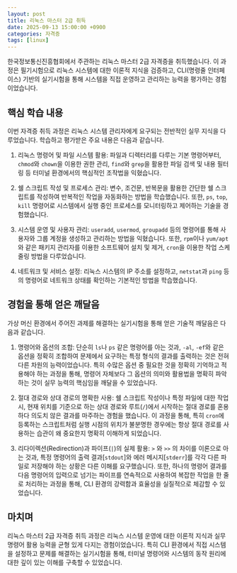 ```yaml
---
layout: post
title: 리눅스 마스터 2급 취득
date: 2025-09-13 15:00:00 +0900
categories: 자격증
tags: [linux]
---
```

한국정보통신진흥협회에서 주관하는 리눅스 마스터 2급 자격증을 취득했습니다. 이 과정은 필기시험으로 리눅스 시스템에 대한 이론적 지식을 검증하고, CLI(명령줄 인터페이스) 기반의 실기시험을 통해 시스템을 직접 운영하고 관리하는 능력을 평가하는 경험이었습니다.

## 핵심 학습 내용

이번 자격증 취득 과정은 리눅스 시스템 관리자에게 요구되는 전반적인 실무 지식을 다루었습니다. 학습하고 평가받은 주요 내용은 다음과 같습니다.

1.  리눅스 명령어 및 파일 시스템 활용: 파일과 디렉터리를 다루는 기본 명령어부터, `chmod`와 `chown`을 이용한 권한 관리, `find`와 `grep`을 활용한 파일 검색 및 내용 필터링 등 터미널 환경에서의 핵심적인 조작법을 익혔습니다.

2.  쉘 스크립트 작성 및 프로세스 관리: 변수, 조건문, 반복문을 활용한 간단한 쉘 스크립트를 작성하여 반복적인 작업을 자동화하는 방법을 학습했습니다. 또한, `ps`, `top`, `kill` 명령어로 시스템에서 실행 중인 프로세스를 모니터링하고 제어하는 기술을 경험했습니다.

3.  시스템 운영 및 사용자 관리: `useradd`, `usermod`, `groupadd` 등의 명령어를 통해 사용자와 그룹 계정을 생성하고 관리하는 방법을 익혔습니다. 또한, `rpm`이나 `yum/apt`와 같은 패키지 관리자를 이용한 소프트웨어 설치 및 제거, `cron`을 이용한 작업 스케줄링 방법을 다루었습니다.

4.  네트워크 및 서비스 설정: 리눅스 시스템의 IP 주소를 설정하고, `netstat`과 `ping` 등의 명령어로 네트워크 상태를 확인하는 기본적인 방법을 학습했습니다.

## 경험을 통해 얻은 깨달음

가상 머신 환경에서 주어진 과제를 해결하는 실기시험을 통해 얻은 기술적 깨달음은 다음과 같습니다.

1.  명령어와 옵션의 조합: 단순히 `ls`나 `ps` 같은 명령어를 아는 것과, `-al`, `-ef`와 같은 옵션을 정확히 조합하여 문제에서 요구하는 특정 형식의 결과를 출력하는 것은 전혀 다른 차원의 능력이었습니다. 특히 수많은 옵션 중 필요한 것을 정확히 기억하고 적용해야 하는 과정을 통해, 명령어 자체보다 그 옵션의 의미와 활용법을 명확히 파악하는 것이 실무 능력의 핵심임을 깨달을 수 있었습니다.

2.  절대 경로와 상대 경로의 명확한 사용: 쉘 스크립트 작성이나 특정 파일에 대한 작업 시, 현재 위치를 기준으로 하는 상대 경로와 루트(`/`)에서 시작하는 절대 경로를 혼용하다 의도치 않은 결과를 마주하는 경험을 했습니다. 이 과정을 통해, 특히 `cron`에 등록하는 스크립트처럼 실행 시점의 위치가 불분명한 경우에는 항상 절대 경로를 사용하는 습관이 왜 중요한지 명확히 이해하게 되었습니다.

3.  리다이렉션(Redirection)과 파이프(`|`)의 실제 활용: `>` 와 `>>` 의 차이를 이론으로 아는 것과, 특정 명령어의 출력 결과[`stdout`]와 에러 메시지[`stderr`]를 각각 다른 파일로 저장해야 하는 상황은 다른 이해를 요구했습니다. 또한, 하나의 명령어 결과를 다음 명령어의 입력으로 넘기는 파이프를 연속적으로 사용하여 복잡한 작업을 한 줄로 처리하는 과정을 통해, CLI 환경의 강력함과 효율성을 실질적으로 체감할 수 있었습니다.

## 마치며

리눅스 마스터 2급 자격증 취득 과정은 리눅스 시스템 운영에 대한 이론적 지식과 실무 명령어 활용 능력을 균형 있게 다지는 경험이었습니다. 특히 CLI 환경에서 직접 시스템을 설정하고 문제를 해결하는 실기시험을 통해, 터미널 명령어와 시스템의 동작 원리에 대한 깊이 있는 이해를 구축할 수 있었습니다.
